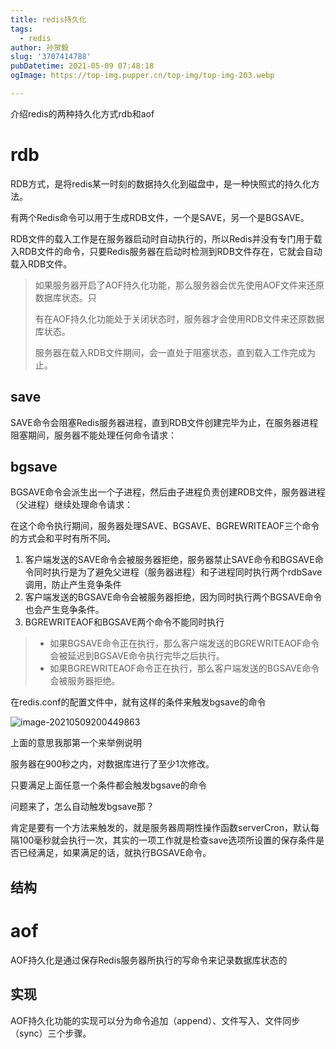 ```yaml
---
title: redis持久化
tags:
  - redis
author: 孙贺毅
slug: '3707414788'
pubDatetime: 2021-05-09 07:48:18
ogImage: https://top-img.pupper.cn/top-img/top-img-203.webp

---
```


介绍redis的两种持久化方式rdb和aof

<!-- more -->

# rdb

RDB方式，是将redis某一时刻的数据持久化到磁盘中，是一种快照式的持久化方法。

有两个Redis命令可以用于生成RDB文件，一个是SAVE，另一个是BGSAVE。

RDB文件的载入工作是在服务器启动时自动执行的，所以Redis并没有专门用于载入RDB文件的命令，只要Redis服务器在启动时检测到RDB文件存在，它就会自动载入RDB文件。

> 如果服务器开启了AOF持久化功能，那么服务器会优先使用AOF文件来还原数据库状态。只
>
> 有在AOF持久化功能处于关闭状态时，服务器才会使用RDB文件来还原数据库状态。
>
> 服务器在载入RDB文件期间，会一直处于阻塞状态，直到载入工作完成为止。

## save

SAVE命令会阻塞Redis服务器进程，直到RDB文件创建完毕为止，在服务器进程阻塞期间，服务器不能处理任何命令请求：

## bgsave

BGSAVE命令会派生出一个子进程，然后由子进程负责创建RDB文件，服务器进程（父进程）继续处理命令请求：

在这个命令执行期间，服务器处理SAVE、BGSAVE、BGREWRITEAOF三个命令的方式会和平时有所不同。

1. 客户端发送的SAVE命令会被服务器拒绝，服务器禁止SAVE命令和BGSAVE命令同时执行是为了避免父进程（服务器进程）和子进程同时执行两个rdbSave调用，防止产生竞争条件
2. 客户端发送的BGSAVE命令会被服务器拒绝，因为同时执行两个BGSAVE命令也会产生竞争条件。
3. BGREWRITEAOF和BGSAVE两个命令不能同时执行

> - 如果BGSAVE命令正在执行，那么客户端发送的BGREWRITEAOF命令会被延迟到BGSAVE命令执行完毕之后执行。
> - 如果BGREWRITEAOF命令正在执行，那么客户端发送的BGSAVE命令会被服务器拒绝。

在redis.conf的配置文件中，就有这样的条件来触发bgsave的命令

![image-20210509200449863](https://gitee.com/flow_disaster/blog-map-bed/raw/master/img/image-20210509200449863.png)

上面的意思我那第一个来举例说明

服务器在900秒之内，对数据库进行了至少1次修改。

只要满足上面任意一个条件都会触发bgsave的命令

问题来了，怎么自动触发bgsave那？

肯定是要有一个方法来触发的，就是服务器周期性操作函数serverCron，默认每隔100毫秒就会执行一次，其实的一项工作就是检查save选项所设置的保存条件是否已经满足，如果满足的话，就执行BGSAVE命令。

## 结构



# aof

AOF持久化是通过保存Redis服务器所执行的写命令来记录数据库状态的

## 实现

AOF持久化功能的实现可以分为命令追加（append）、文件写入、文件同步（sync）三个步骤。

